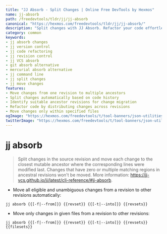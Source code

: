 ```yaml
---
title: "JJ Absorb - Split Changes | Online Free DevTools by Hexmos"
name: jj-absorb
path: /freedevtools/tldr/jj/jj-absorb
canonical: "https://hexmos.com/freedevtools/tldr/jj/jj-absorb/"
description: "Split changes with JJ Absorb. Refactor your code effortlessly by moving changes to suitable ancestors. Free online tool, no registration required."
category: common
keywords:
- jj absorb changes
- jj version control
- jj code refactoring
- jj revision control
- jj VCS absorb
- git absorb alternative
- mercurial absorb alternative
- jj command line
- jj split changes
- jj move changes
features:
- Move changes from one revision to multiple ancestors
- Split changes automatically based on code history
- Identify suitable ancestor revisions for change migration
- Refactor code by distributing changes across revisions
- Move changes only within specified files
ogImage: "https://hexmos.com/freedevtools/t/tool-banners/json-utilities-banner.png"
twitterImage: "https://hexmos.com/freedevtools/t/tool-banners/json-utilities-banner.png"
---
```


# jj absorb

> Split changes in the source revision and move each change to the closest mutable ancestor where the corresponding lines were modified last.
> Changes that have zero or multiple matching regions in ancestral revisions won't be moved.
> More information: <https://jj-vcs.github.io/jj/latest/cli-reference/#jj-absorb>.

- Move all eligible and unambiguous changes from a revision to other revisions automatically:

`jj absorb {{[-f|--from]}} {{revset}} {{[-t|--into]}} {{revsets}}`

- Move only changes in given files from a revision to other revisions:

`jj absorb {{[-f|--from]}} {{revset}} {{[-t|--into]}} {{revsets}} {{filesets}}`
